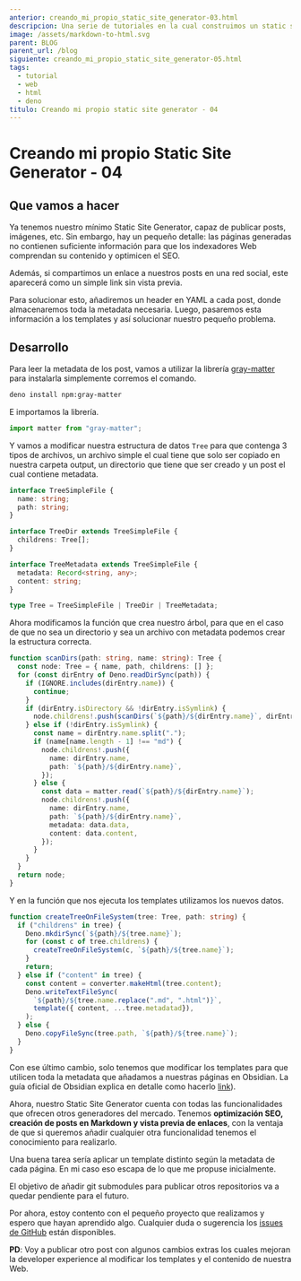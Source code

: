 ```yaml
---
anterior: creando_mi_propio_static_site_generator-03.html
descripcion: Una serie de tutoriales en la cual construimos un static site generator.
image: /assets/markdown-to-html.svg
parent: BLOG
parent_url: /blog
siguiente: creando_mi_propio_static_site_generator-05.html
tags:
  - tutorial
  - web
  - html
  - deno
titulo: Creando mi propio static site generator - 04
---
```


# Creando mi propio Static Site Generator - 04

## Que vamos a hacer

Ya tenemos nuestro mínimo Static Site Generator, capaz de publicar posts, imágenes, etc. Sin embargo, hay un pequeño detalle: las páginas generadas no contienen suficiente información para que los indexadores Web comprendan su contenido y optimicen el SEO.  

Además, si compartimos un enlace a nuestros posts en una red social, este aparecerá como un simple link sin vista previa. 

Para solucionar esto, añadiremos un header en YAML a cada post, donde almacenaremos toda la metadata necesaria. Luego, pasaremos esta información a los templates y así solucionar nuestro pequeño problema.

## Desarrollo

Para leer la metadata de los post, vamos a utilizar la librería [gray-matter](https://github.com/jonschlinkert/gray-matter) para instalarla simplemente corremos el comando.

```bash
deno install npm:gray-matter
```

E importamos la librería.

```ts
import matter from "gray-matter";
```

Y vamos a modificar nuestra estructura de datos `Tree` para que contenga 3 tipos de archivos, un archivo simple el cual tiene que solo ser copiado en nuestra carpeta output, un directorio que tiene que ser creado y un post el cual contiene metadata.

```ts
interface TreeSimpleFile {
  name: string;
  path: string;
}

interface TreeDir extends TreeSimpleFile {
  childrens: Tree[];
}

interface TreeMetadata extends TreeSimpleFile {
  metadata: Record<string, any>;
  content: string;
}

type Tree = TreeSimpleFile | TreeDir | TreeMetadata;
```

Ahora modificamos la función que crea nuestro árbol, para que en el caso de que no sea un directorio y sea un archivo con metadata podemos crear la estructura correcta.

```ts
function scanDirs(path: string, name: string): Tree {
  const node: Tree = { name, path, childrens: [] };
  for (const dirEntry of Deno.readDirSync(path)) {
    if (IGNORE.includes(dirEntry.name)) {
      continue;
    }
    if (dirEntry.isDirectory && !dirEntry.isSymlink) {
      node.childrens!.push(scanDirs(`${path}/${dirEntry.name}`, dirEntry.name));
    } else if (!dirEntry.isSymlink) {
      const name = dirEntry.name.split(".");
      if (name[name.length - 1] !== "md") {
        node.childrens!.push({
          name: dirEntry.name,
          path: `${path}/${dirEntry.name}`,
        });
      } else {
        const data = matter.read(`${path}/${dirEntry.name}`);
        node.childrens!.push({
          name: dirEntry.name,
          path: `${path}/${dirEntry.name}`,
          metadata: data.data,
          content: data.content,
        });
      }
    }
  }
  return node;
}
```

Y en la función que nos ejecuta los templates utilizamos los nuevos datos.

```ts
function createTreeOnFileSystem(tree: Tree, path: string) {
  if ("childrens" in tree) {
    Deno.mkdirSync(`${path}/${tree.name}`);
    for (const c of tree.childrens) {
      createTreeOnFileSystem(c, `${path}/${tree.name}`);
    }
    return;
  } else if ("content" in tree) {
    const content = converter.makeHtml(tree.content);
    Deno.writeTextFileSync(
      `${path}/${tree.name.replace(".md", ".html")}`,
      template({ content, ...tree.metadatad}),
    );
  } else {
    Deno.copyFileSync(tree.path, `${path}/${tree.name}`);
  }
}
```

Con ese último cambio, solo tenemos que modificar los templates para que utilicen toda la metadata que añadamos a nuestras páginas en Obsidian. La guía oficial de Obsidian explica en detalle como hacerlo [link](https://notes.nicolevanderhoeven.com/obsidian-playbook/Using+Obsidian/03+Linking+and+organizing/YAML+Frontmatter)).

Ahora, nuestro Static Site Generator cuenta con todas las funcionalidades que ofrecen otros generadores del mercado. Tenemos **optimización SEO, creación de posts en Markdown y vista previa de enlaces**, con la ventaja de que si queremos añadir cualquier otra funcionalidad tenemos el conocimiento para realizarlo. 

Una buena tarea sería aplicar un template distinto según la metadata de cada página. En mi caso eso escapa de lo que me propuse inicialmente.

El objetivo de añadir git submodules para publicar otros repositorios va a quedar pendiente para el futuro. 

Por ahora, estoy contento con el pequeño proyecto que realizamos y espero que hayan aprendido algo. Cualquier duda o sugerencia los [issues de GitHub](https://github.com/nicolas-sabbatini/nicolas-sabbatini.github.io/issues) están disponibles.

**PD**: Voy a publicar otro post con algunos cambios extras los cuales mejoran la developer experience al modificar los templates y el contenido de nuestra Web.
